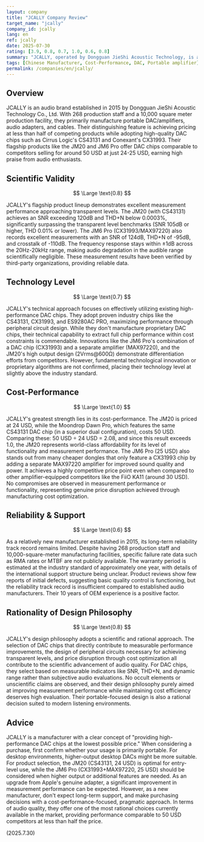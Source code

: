 ```yaml
---
layout: company
title: "JCALLY Company Review"
target_name: "jcally"
company_id: jcally
lang: en
ref: jcally
date: 2025-07-30
rating: [3.9, 0.8, 0.7, 1.0, 0.6, 0.8]
summary: "JCALLY, operated by Dongguan JieShi Acoustic Technology, is a Chinese manufacturer specializing in cost-effective portable DAC/amplifiers. They achieve equivalent performance to competitors at less than half the price by utilizing high-quality DAC chips like CS43131 and CX31993."
tags: [Chinese Manufacturer, Cost-Performance, DAC, Portable amplifier]
permalink: /companies/en/jcally/
---
```

## Overview

JCALLY is an audio brand established in 2015 by Dongguan JieShi Acoustic Technology Co., Ltd. With 268 production staff and a 10,000 square meter production facility, they primarily manufacture portable DAC/amplifiers, audio adapters, and cables. Their distinguishing feature is achieving pricing at less than half of competing products while adopting high-quality DAC chips such as Cirrus Logic's CS43131 and Conexant's CX31993. Their flagship products like the JM20 and JM6 Pro offer DAC chips comparable to competitors selling for around 50 USD at just 24-25 USD, earning high praise from audio enthusiasts.

## Scientific Validity

$$ \Large \text{0.8} $$

JCALLY's flagship product lineup demonstrates excellent measurement performance approaching transparent levels. The JM20 (with CS43131) achieves an SNR exceeding 120dB and THD+N below 0.0003%, significantly surpassing the transparent level benchmarks (SNR 105dB or higher, THD 0.01% or lower). The JM6 Pro (CX31993/MAX97220) also records excellent measurements with an SNR of 124dB, THD+N of -95dB, and crosstalk of -110dB. The frequency response stays within ±1dB across the 20Hz-20kHz range, making audio degradation in the audible range scientifically negligible. These measurement results have been verified by third-party organizations, providing reliable data.

## Technology Level

$$ \Large \text{0.7} $$

JCALLY's technical approach focuses on effectively utilizing existing high-performance DAC chips. They adopt proven industry chips like the CS43131, CX31993, and ES9280AC PRO, maximizing performance through peripheral circuit design. While they don't manufacture proprietary DAC chips, their technical capability to extract full chip performance within cost constraints is commendable. Innovations like the JM6 Pro's combination of a DAC chip (CX31993) and a separate amplifier (MAX97220), and the JM20's high output design (2Vrms@600Ω) demonstrate differentiation efforts from competitors. However, fundamental technological innovation or proprietary algorithms are not confirmed, placing their technology level at slightly above the industry standard.

## Cost-Performance

$$ \Large \text{1.0} $$

JCALLY's greatest strength lies in its cost-performance. The JM20 is priced at 24 USD, while the Moondrop Dawn Pro, which features the same CS43131 DAC chip (in a superior dual configuration), costs 50 USD. Comparing these: 50 USD ÷ 24 USD = 2.08, and since this result exceeds 1.0, the JM20 represents world-class affordability for its level of functionality and measurement performance. The JM6 Pro (25 USD) also stands out from many cheaper dongles that only feature a CX31993 chip by adding a separate MAX97220 amplifier for improved sound quality and power. It achieves a highly competitive price point even when compared to other amplifier-equipped competitors like the FiiO KA11 (around 30 USD). No compromises are observed in measurement performance or functionality, representing genuine price disruption achieved through manufacturing cost optimization.

## Reliability & Support

$$ \Large \text{0.6} $$

As a relatively new manufacturer established in 2015, its long-term reliability track record remains limited. Despite having 268 production staff and 10,000-square-meter manufacturing facilities, specific failure rate data such as RMA rates or MTBF are not publicly available. The warranty period is estimated at the industry standard of approximately one year, with details of the international support structure being unclear. Product reviews show few reports of initial defects, suggesting basic quality control is functioning, but the reliability track record is insufficient compared to established audio manufacturers. Their 10 years of OEM experience is a positive factor.

## Rationality of Design Philosophy

$$ \Large \text{0.8} $$

JCALLY's design philosophy adopts a scientific and rational approach. The selection of DAC chips that directly contribute to measurable performance improvements, the design of peripheral circuits necessary for achieving transparent levels, and price disruption through cost optimization all contribute to the scientific advancement of audio quality. For DAC chips, they select based on measurable indicators like SNR, THD+N, and dynamic range rather than subjective audio evaluations. No occult elements or unscientific claims are observed, and their design philosophy purely aimed at improving measurement performance while maintaining cost efficiency deserves high evaluation. Their portable-focused design is also a rational decision suited to modern listening environments.

## Advice

JCALLY is a manufacturer with a clear concept of "providing high-performance DAC chips at the lowest possible price." When considering a purchase, first confirm whether your usage is primarily portable. For desktop environments, higher-output desktop DACs might be more suitable. For product selection, the JM20 (CS43131, 24 USD) is optimal for entry-level use, while the JM6 Pro (CX31993+MAX97220, 25 USD) should be considered when higher output or additional features are needed. As an upgrade from Apple's genuine adapter, a significant improvement in measurement performance can be expected. However, as a new manufacturer, don't expect long-term support, and make purchasing decisions with a cost-performance-focused, pragmatic approach. In terms of audio quality, they offer one of the most rational choices currently available in the market, providing performance comparable to 50 USD competitors at less than half the price.

(2025.7.30)
